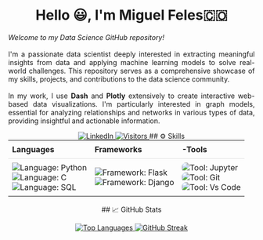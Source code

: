 <h1 align="center">Hello 😃, I'm Miguel Feles🇨🇴</h1>
<p align="justify">
  <em>Welcome to my Data Science GitHub repository!</em><br><br>
  I'm a passionate data scientist deeply interested in extracting meaningful insights from data and applying machine learning models to solve real-world challenges. This repository serves as a comprehensive showcase of my skills, projects, and contributions to the data science community.<br><br>
  In my work, I use <strong>Dash</strong> and <strong>Plotly</strong> extensively to create interactive web-based data visualizations. I'm particularly interested in graph models, essential for analyzing relationships and networks in various types of data, providing insightful and actionable information.
</p>
<p align="center">
  <a href="https://www.linkedin.com/in/miguelfeles/">
    <img src="https://img.shields.io/badge/LinkedIn-miguelfeles-blue?style=flat-square&logo=linkedin" alt="LinkedIn">
  </a>
  <a href="https://github.com/miguelfeles">
    <img src="https://visitor-badge.laobi.icu/badge?page_id=miguelfeles.miguelfeles" alt="Visitors">
  </a>
## ⚙️ Skills
<table style="border-collapse: collapse; width: 100%; margin: 0;">
  <tr>
    <th style="padding: 8px; text-align: left; border-bottom: 1px solid #ddd; font-weight: bold;">Languages</th>
    <th style="padding: 8px; text-align: left; border-bottom: 1px solid #ddd; font-weight: bold;">Frameworks</th>
    <th style="padding: 8px; text-align: left; border-bottom: 1px solid #ddd; font-weight: bold;">-Tools</th>
  </tr>
  <tr>
    <td style="padding: 8px;">
      <img src="https://img.shields.io/badge/Python-3776AB?style=for-the-badge&logo=python&logoColor=white" alt="Language: Python" style="display: block; margin: 0 auto;">
      <img src="https://img.shields.io/badge/Cpp-ED8B00?style=for-the-badge&logo=openjdk&logoColor=white" alt="Language: C" style="display: block; margin: 0 auto;">
      <img src="https://img.shields.io/badge/SQL-005C84?style=for-the-badge&logo=mysql&logoColor=white" alt="Language: SQL" style="display: block; margin: 0 auto;">
    </td>
    <td style="padding: 8px;">
      <img src="https://img.shields.io/badge/Flask-000000?style=for-the-badge&logo=flask&logoColor=white" alt="Framework: Flask" style="display: block; margin: 0 auto;">
      <img align="center" src="https://img.shields.io/badge/Django-57F287?style=for-the-badge&logo=django&logoColor=white" alt="Framework: Django" style="display: block; margin: 0 auto;">
    </td>
    <td style="padding: 8px;">
      <img src="https://img.shields.io/badge/Jupyter-orange?style=for-the-badge&logo=Jupyter&color=FF924E" alt="Tool: Jupyter" style="display: block; margin: 0 auto; border-radius: 8px;">
      <img src="https://img.shields.io/badge/GIT-E44C30?style=for-the-badge&logo=git&logoColor=white" alt="Tool: Git" style="display: block; margin: 0 auto; border-radius: 8px;">
      <img src="https://img.shields.io/badge/Vs_Code-0078D4?style=for-the-badge&logo=visual%20studio%20code&logoColor=white" alt="Tool: Vs Code" style="display: block; margin: 0 auto; border-radius: 8px;">
    </td>
  </tr>
</table>
<br>
## 📈 GitHub Stats 
<p align="center">
  <a href="https://github.com/miguelfeles" style = "height:40px;">
    <img src="https://github-readme-stats.vercel.app/api/top-langs/?username=miguelfeles&theme=nightowl&bg_color=1d1f21&langs_count=3&hide=java,html,tex,jupyter%20notebook,css" alt="Top Languages">
  </a>
  <a href="https://git.io/streak-stats" style = "height:40px;">
  <img src="http://github-readme-streak-stats.herokuapp.com?user=miguelfeles&theme=nightowl" alt="GitHub Streak">
  </a>
</p>